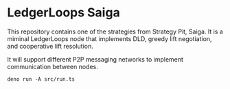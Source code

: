 # LedgerLoops Saiga

This repository contains one of the strategies from Strategy Pit, Saiga.
It is a miminal LedgerLoops node that implements DLD, greedy lift negotiation, and cooperative lift resolution.

It will support different P2P messaging networks to implement communication between nodes.

```
deno run -A src/run.ts
```
